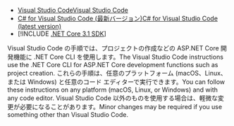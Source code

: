 * [<span data-ttu-id="1c0bc-101">Visual Studio Code</span><span class="sxs-lookup"><span data-stu-id="1c0bc-101">Visual Studio Code</span></span>](https://code.visualstudio.com/download)
* [<span data-ttu-id="1c0bc-102">C# for Visual Studio Code (最新バージョン)</span><span class="sxs-lookup"><span data-stu-id="1c0bc-102">C# for Visual Studio Code (latest version)</span></span>](https://marketplace.visualstudio.com/items?itemName=ms-vscode.csharp)
* [!INCLUDE [.NET Core 3.1 SDK](~/includes/3.1-SDK.md)]

<span data-ttu-id="1c0bc-103">Visual Studio Code の手順では、プロジェクトの作成などの ASP.NET Core 開発機能に .NET Core CLI を使用します。</span><span class="sxs-lookup"><span data-stu-id="1c0bc-103">The Visual Studio Code instructions use the .NET Core CLI for ASP.NET Core development functions such as project creation.</span></span> <span data-ttu-id="1c0bc-104">これらの手順は、任意のプラットフォーム (macOS、Linux、または Windows) と任意のコード エディターで実行できます。</span><span class="sxs-lookup"><span data-stu-id="1c0bc-104">You can follow these instructions on any platform (macOS, Linux, or Windows) and with any code editor.</span></span> <span data-ttu-id="1c0bc-105">Visual Studio Code 以外のものを使用する場合は、軽微な変更が必要になることがあります。</span><span class="sxs-lookup"><span data-stu-id="1c0bc-105">Minor changes may be required if you use something other than Visual Studio Code.</span></span>
